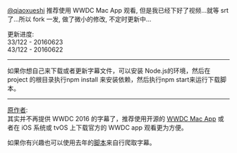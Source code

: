 [@qiaoxueshi](https://github.com/qiaoxueshi) 推荐使用 WWDC Mac App 观看, 但是我已经下好了视频...就等 srt 了...所以 fork 一发, 做了微小的修改, 不定时更新中...      
    
更新进度:  
33/122 - 20160623   
43/122 - 20160622   
***
如果你想自己来下载或者更新字幕文件，可以安装 Node.js的环境，然后在 project 的根目录执行npm install 来安装依赖，然后执行npm start来运行下载脚本。
***
[原作者](https://github.com/qiaoxueshi):   
其实并不再提供 WWDC 2016 的字幕了，推荐使用开源的 [WWDC Mac App](https://github.com/insidegui/WWDC) 或者在 iOS 系统或 tvOS 上下载官方的 WWDC app 观看更为方便。

如果你有兴趣也可以使用去年的[脚本](https://github.com/qiaoxueshi/WWDC_2015_Video_Subtitle)来自行爬取字幕。
